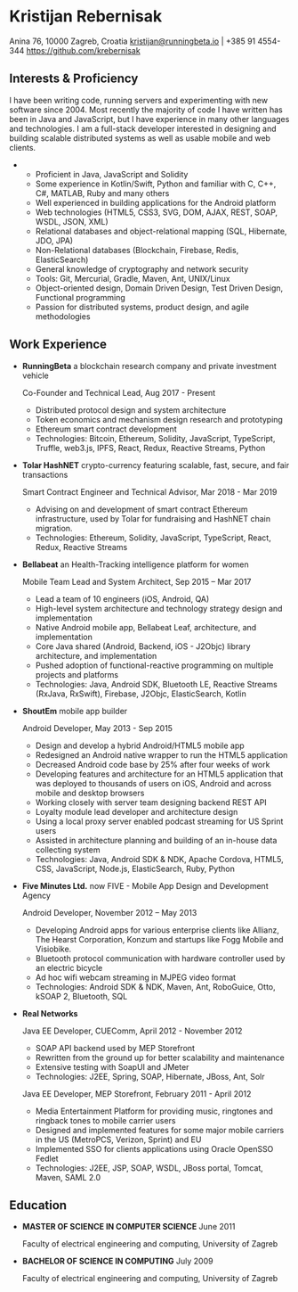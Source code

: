 Kristijan Rebernisak
====================

Anina 76, 10000 Zagreb, Croatia
kristijan@runningbeta.io | +385 91 4554-344
<https://github.com/krebernisak>

Interests & Proficiency
-----------------------

I have been writing code, running servers and experimenting with new software since 2004. Most recently the majority of code I have written has been in Java and JavaScript, but I have experience in many other languages and technologies. I am a full-stack developer interested in designing and building scalable distributed systems as well as usable mobile and web clients.

* 
    - Proficient in Java, JavaScript and Solidity
    - Some experience in Kotlin/Swift, Python and familiar with C, C++, C#, MATLAB, Ruby and many others
    - Well experienced in building applications for the Android platform
    - Web technologies (HTML5, CSS3, SVG, DOM, AJAX, REST, SOAP, WSDL, JSON, XML)
    - Relational databases and object-relational mapping (SQL, Hibernate, JDO, JPA)
    - Non-Relational databases (Blockchain, Firebase, Redis, ElasticSearch)
    - General knowledge of cryptography and network security
    - Tools: Git, Mercurial, Gradle, Maven, Ant, UNIX/Linux
    - Object-oriented design, Domain Driven Design, Test Driven Design, Functional programming
    - Passion for distributed systems, product design, and agile methodologies

Work Experience
---------------

*   **RunningBeta** a blockchain research company and private investment vehicle

    Co-Founder and Technical Lead, Aug 2017 - Present

    - Distributed protocol design and system architecture
    - Token economics and mechanism design research and prototyping
    - Ethereum smart contract development
    - Technologies: Bitcoin, Ethereum, Solidity, JavaScript, TypeScript, Truffle, web3.js, IPFS, React, Redux, Reactive Streams, Python

*   **Tolar HashNET** crypto-currency featuring scalable, fast, secure, and fair transactions

    Smart Contract Engineer and Technical Advisor, Mar 2018 - Mar 2019

    - Advising on and development of smart contract Ethereum infrastructure, used by Tolar for fundraising and HashNET chain migration.
    - Technologies: Ethereum, Solidity, JavaScript, TypeScript, React, Redux, Reactive Streams

*   **Bellabeat** an Health-Tracking intelligence platform for women

    Mobile Team Lead and System Architect, Sep 2015 – Mar 2017

    - Lead a team of 10 engineers (iOS, Android, QA)
    - High-level system architecture and technology strategy design and implementation
    - Native Android mobile app, Bellabeat Leaf, architecture, and implementation
    - Core Java shared (Android, Backend, iOS - J2Objc) library architecture, and implementation
    - Pushed adoption of functional-reactive programming on multiple projects and platforms
    - Technologies: Java, Android SDK, Bluetooth LE, Reactive Streams (RxJava, RxSwift), Firebase, J2Objc, ElasticSearch, Kotlin

*   **ShoutEm** mobile app builder

    Android Developer, May 2013 - Sep 2015

    - Design and develop a hybrid Android/HTML5 mobile app
    - Redesigned an Android native wrapper to run the HTML5 application
    - Decreased Android code base by 25% after four weeks of work
    - Developing features and architecture for an HTML5 application that was deployed to thousands of users on iOS, Android and across mobile and desktop browsers
    - Working closely with server team designing backend REST API
    - Loyalty module lead developer and architecture design
    - Using a local proxy server enabled podcast streaming for US Sprint users
    - Assisted in architecture planning and building of an in-house data collecting system
    - Technologies: Java, Android SDK & NDK, Apache Cordova, HTML5, CSS, JavaScript, Node.js, ElasticSearch, Ruby, Python

*   **Five Minutes Ltd.** now FIVE - Mobile App Design and Development Agency

    Android Developer, November 2012 – May 2013

    - Developing Android apps for various enterprise clients like Allianz, The Hearst Corporation, Konzum and startups like Fogg Mobile and Visiobike.
    - Bluetooth protocol communication with hardware controller used by an electric bicycle
    - Ad hoc wifi webcam streaming in MJPEG video format
    - Technologies: Android SDK & NDK, Maven, Ant, RoboGuice, Otto, kSOAP 2, Bluetooth, SQL

*   **Real Networks**

    Java EE Developer, CUEComm, April 2012 - November 2012

    - SOAP API backend used by MEP Storefront
    - Rewritten from the ground up for better scalability and maintenance
    - Extensive testing with SoapUI and JMeter
    - Technologies: J2EE, Spring, SOAP, Hibernate, JBoss, Ant, Solr

    Java EE Developer, MEP Storefront, February 2011 - April 2012

    - Media Entertainment Platform for providing music, ringtones and ringback tones to mobile carrier users
    - Designed and implemented features for some major mobile carriers in the US (MetroPCS, Verizon, Sprint) and EU
    - Implemented SSO for clients applications using Oracle OpenSSO Fedlet
    - Technologies: J2EE, JSP, SOAP, WSDL, JBoss portal, Tomcat, Maven, SAML 2.0

Education
---------

*   **MASTER OF SCIENCE IN COMPUTER SCIENCE** June 2011

    Faculty of electrical engineering and computing, University of Zagreb

*   **BACHELOR OF SCIENCE IN COMPUTING** July 2009

    Faculty of electrical engineering and computing, University of Zagreb
